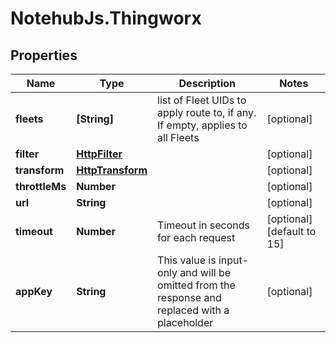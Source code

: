 # NotehubJs.Thingworx

## Properties

| Name           | Type                                  | Description                                                                                    | Notes                      |
| -------------- | ------------------------------------- | ---------------------------------------------------------------------------------------------- | -------------------------- |
| **fleets**     | **[String]**                          | list of Fleet UIDs to apply route to, if any. If empty, applies to all Fleets                  | [optional]                 |
| **filter**     | [**HttpFilter**](HttpFilter.md)       |                                                                                                | [optional]                 |
| **transform**  | [**HttpTransform**](HttpTransform.md) |                                                                                                | [optional]                 |
| **throttleMs** | **Number**                            |                                                                                                | [optional]                 |
| **url**        | **String**                            |                                                                                                | [optional]                 |
| **timeout**    | **Number**                            | Timeout in seconds for each request                                                            | [optional] [default to 15] |
| **appKey**     | **String**                            | This value is input-only and will be omitted from the response and replaced with a placeholder | [optional]                 |
